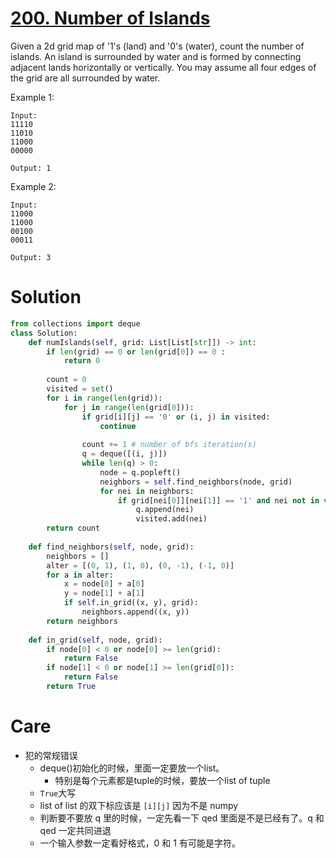 # [200. Number of Islands](https://leetcode.com/problems/number-of-islands/)

Given a 2d grid map of '1's (land) and '0's (water), count the number of islands. An island is surrounded by water and is formed by connecting adjacent lands horizontally or vertically. You may assume all four edges of the grid are all surrounded by water.

Example 1:

    Input:
    11110
    11010
    11000
    00000

    Output: 1
Example 2:

    Input:
    11000
    11000
    00100
    00011

    Output: 3

# Solution
```python
from collections import deque
class Solution:
    def numIslands(self, grid: List[List[str]]) -> int:
        if len(grid) == 0 or len(grid[0]) == 0 :
            return 0
        
        count = 0
        visited = set()
        for i in range(len(grid)):
            for j in range(len(grid[0])):
                if grid[i][j] == '0' or (i, j) in visited:
                    continue
                    
                count += 1 # number of bfs iteration(s)
                q = deque([(i, j)])
                while len(q) > 0:
                    node = q.popleft()
                    neighbors = self.find_neighbors(node, grid)
                    for nei in neighbors:
                        if grid[nei[0]][nei[1]] == '1' and nei not in visited:
                            q.append(nei)
                            visited.add(nei)
        return count
    
    def find_neighbors(self, node, grid):
        neighbors = []
        alter = [(0, 1), (1, 0), (0, -1), (-1, 0)]
        for a in alter:
            x = node[0] + a[0]
            y = node[1] + a[1]
            if self.in_grid((x, y), grid):
                neighbors.append((x, y))
        return neighbors
    
    def in_grid(self, node, grid):
        if node[0] < 0 or node[0] >= len(grid):
            return False
        if node[1] < 0 or node[1] >= len(grid[0]):
            return False
        return True
```
# Care
- 犯的常规错误
    - deque()初始化的时候，里面一定要放一个list。
        - 特别是每个元素都是tuple的时候，要放一个list of tuple
    - `True`大写
    - list of list 的双下标应该是 `[i][j]` 因为不是 numpy
    - 判断要不要放 q 里的时候，一定先看一下 qed 里面是不是已经有了。q 和 qed 一定共同进退
    - 一个输入参数一定看好格式，0 和 1 有可能是字符。